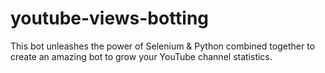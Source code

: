 # youtube-views-botting
This bot unleashes the power of Selenium &amp; Python combined together to create an amazing bot to grow your YouTube channel statistics.

